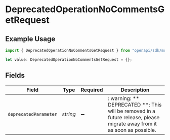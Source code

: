# DeprecatedOperationNoCommentsGetRequest

## Example Usage

```typescript
import { DeprecatedOperationNoCommentsGetRequest } from "openapi/sdk/models/operations";

let value: DeprecatedOperationNoCommentsGetRequest = {};
```

## Fields

| Field                                                                                                                   | Type                                                                                                                    | Required                                                                                                                | Description                                                                                                             |
| ----------------------------------------------------------------------------------------------------------------------- | ----------------------------------------------------------------------------------------------------------------------- | ----------------------------------------------------------------------------------------------------------------------- | ----------------------------------------------------------------------------------------------------------------------- |
| ~~`deprecatedParameter`~~                                                                                               | *string*                                                                                                                | :heavy_minus_sign:                                                                                                      | : warning: ** DEPRECATED **: This will be removed in a future release, please migrate away from it as soon as possible. |